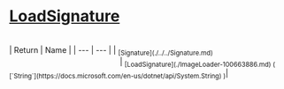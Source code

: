 # [LoadSignature](./ImageLoader-100663886.md)


<br>
| Return | Name | 
| --- | --- | 
| <sub>[Signature](./../../Signature.md)</sub><img width=200/>| <sub>[LoadSignature](./ImageLoader-100663886.md) ( [`String`](https://docs.microsoft.com/en-us/dotnet/api/System.String) )</sub>| <br>


